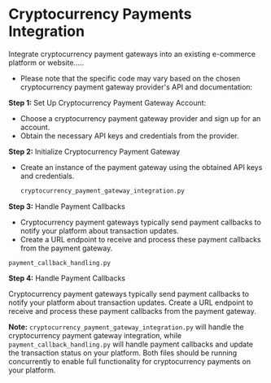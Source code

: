 # Cryptocurrency Payments Integration

Integrate cryptocurrency payment gateways into an existing e-commerce platform or website.....

- Please note that the specific code may vary based on the chosen cryptocurrency payment gateway provider's API and documentation:

__Step 1:__ Set Up Cryptocurrency Payment Gateway Account:

 - Choose a cryptocurrency payment gateway provider and sign up for an account.
 - Obtain the necessary API keys and credentials from the provider.
   
__Step 2:__  Initialize Cryptocurrency Payment Gateway

 - Create an instance of the payment gateway using the obtained API keys and credentials.
   
   ```bash
   cryptocurrency_payment_gateway_integration.py
   ``` 

__Step 3:__ Handle Payment Callbacks

 - Cryptocurrency payment gateways typically send payment callbacks to notify your platform about transaction updates.
 - Create a URL endpoint to receive and process these payment callbacks from the payment gateway.

```payment_callback_handling.py```

__Step 4:__ Handle Payment Callbacks

Cryptocurrency payment gateways typically send payment callbacks to notify your platform about transaction updates.
Create a URL endpoint to receive and process these payment callbacks from the payment gateway.

__Note:__ 
```cryptocurrency_payment_gateway_integration.py```  will handle the cryptocurrency payment gateway integration, while ```payment_callback_handling.py``` will handle payment callbacks and update the transaction status on your platform. Both files should be running concurrently to enable full functionality for cryptocurrency payments on your platform.
